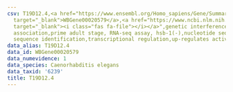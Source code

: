```yaml
---
csv: T19D12.4,<a href="https://www.ensembl.org/Homo_sapiens/Gene/Summary?db=core;g=WBGene00020579"
  target="_blank">WBGene00020579</a>,<a href="https://www.ncbi.nlm.nih.gov/pubmed/30894454"
  target="_blank"><i class="fas fa-file"></i></a>",genetic interference,functional
  association,prime adult stage, RNA-seq assay, hsb-1(-),nucleotide sequence identification,nucleotide
  sequence identification,transcriptional regulation,up-regulates activity
data_alias: T19D12.4
data_id: WBGene00020579
data_numevidence: 1
data_species: Caenorhabditis elegans
data_taxid: '6239'
title: T19D12.4
---
```

